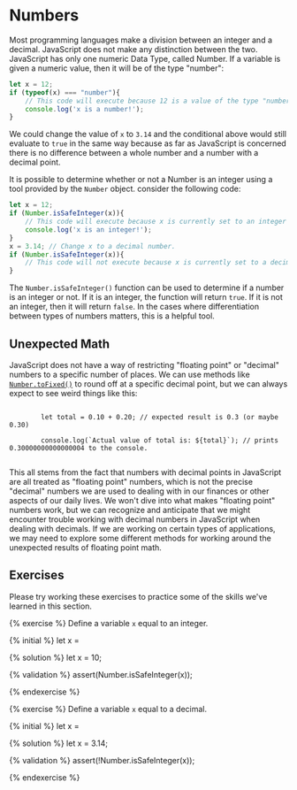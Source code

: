 # Numbers

Most programming languages make a division between an integer and a decimal. JavaScript does not make any distinction between the two. JavaScript has only one numeric Data Type, called Number. If a variable is given a numeric value, then it will be of the type "number":

```js
let x = 12;
if (typeof(x) === "number"){
    // This code will execute because 12 is a value of the type "number".
    console.log('x is a number!');
}
```

We could change the value of `x` to `3.14` and the conditional above would still evaluate to `true` in the same way because as far as JavaScript is concerned there is no difference between a whole number and a number with a decimal point.

It is possible to determine whether or not a Number is an integer using a tool provided by the `Number` object. consider the following code:

```js
let x = 12;
if (Number.isSafeInteger(x)){
    // This code will execute because x is currently set to an integer value.
    console.log('x is an integer!');
}
x = 3.14; // Change x to a decimal number.
if (Number.isSafeInteger(x)){
    // This code will not execute because x is currently set to a decimal value.
}
```
The `Number.isSafeInteger()` function can be used to determine if a number is an integer or not. If it is an integer, the function will return `true`. If it is not an integer, then it will return `false`. In the cases where differentiation between types of numbers matters, this is a helpful tool.

<div class="tip-box">
    <h2>Unexpected Math</h2>
    <p>JavaScript does not have a way of restricting "floating point" or "decimal" numbers to a specific number of places. We can use methods like <code><a href="https://developer.mozilla.org/en-US/docs/Web/JavaScript/Reference/Global_Objects/Number/toFixed">Number.toFixed()</a></code> to round off at a specific decimal point, but we can always expect to see weird things like this:</p>
    <p><code>
        let total = 0.10 + 0.20; // expected result is 0.3 (or maybe 0.30)  <br>
        console.log(`Actual value of total is: ${total}`); // prints 0.30000000000000004 to the console.
    </code></p>
    <p>This all stems from the fact that numbers with decimal points in JavaScript are all treated as "floating point" numbers, which is not the precise "decimal" numbers we are used to dealing with in our finances or other aspects of our daily lives. We won't dive into what makes "floating point" numbers work, but we can recognize and anticipate that we might encounter trouble working with decimal numbers in JavaScript when dealing with decimals. If we are working on certain types of applications, we may need to explore some different methods for working around the unexpected results of floating point math.</p>
</div>


## Exercises
Please try working these exercises to practice some of the skills we've learned in this section.


{% exercise %}
Define a variable `x` equal to an integer.

{% initial %}
let x =

{% solution %}
let x = 10;

{% validation %}
assert(Number.isSafeInteger(x));

{% endexercise %}

{% exercise %}
Define a variable `x` equal to a decimal.

{% initial %}
let x =

{% solution %}
let x = 3.14;

{% validation %}
assert(!Number.isSafeInteger(x));

{% endexercise %}
